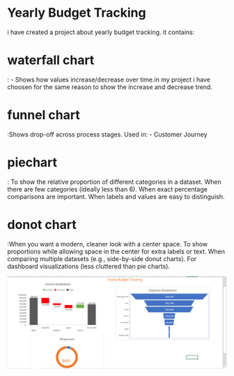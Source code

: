 # Yearly Budget Tracking
i have created a project about yearly budget tracking. it contains:
<h1>waterfall chart</h1>: - Shows how values increase/decrease over time.in my project i have choosen for the same reason to show the increase and decrease trend.
<h1>funnel chart</h1>:Shows drop-off across process stages. 
Used in: - Customer Journey
<h1>piechart</h1>: To show the relative proportion of different categories in a dataset.
When there are few categories (ideally less than 6).
When exact percentage comparisons are important.
When labels and values are easy to distinguish.


<h1>donot chart</h1>:When you want a modern, cleaner look with a center space.
To show proportions while allowing space in the center for extra labels or text.
When comparing multiple datasets (e.g., side-by-side donut charts).
For dashboard visualizations (less cluttered than pie charts).

![image alt](https://github.com/binitabudhathoki/Excel-Projects/blob/30b7f02b200a36676ffca3ec0a51be90b21e3315/chart.png)


